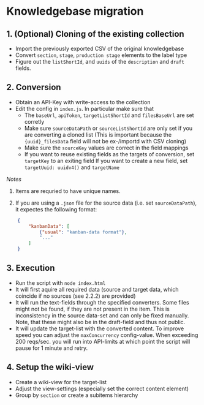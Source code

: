# Knowledgebase migration

## 1. (Optional) Cloning of the existing collection
- Import the previously exported CSV of the original knowledgebase
- Convert `section`, `stage`, `production stage` elements to the label type
- Figure out the `listShortId`, and `uuids` of the `description` and `draft` fields.


## 2. Conversion
- Obtain an API-Key with write-access to the collection
- Edit the config in `index.js`. In particular make sure that
	- The `baseUrl`, `apiToken`, `targetListShortId` and `filesBaseUrl` are set corretly
	- Make sure `sourceDataPath` or `sourceListShortId` are only set if you are converting a cloned list
		(This is important because the `{uuid}_filesData` field will not be ex-/importd with CSV cloning)
	- Make sure the `sourceKey` values are correct in the field mappings
	- If you want to reuse existing fields as the targets of conversion, set `targetKey` to an exiting field
		If you want to create a new field, set `targetUuid: uuidv4()` and `targetName`

*Notes*
1) Items are requried to have unique names.

2) If you are using a `.json` file for the source data (i.e. set `sourceDataPath`), it expectes the following format:
```json
	{
		"kanbanData": [
			{"usual": "kanban-data format"},
			"..."
		]
	}
```

## 3. Execution
- Run the script with `node index.html`
- It will first aquire all required data (source and target data, which coincide if no sources (see 2.2.2) are provided)
- It will run the text-fields through the specified converters. Some files might not be found, if they are not present in the item. This is inconsistency in the source data-set and can only be fixed manually. Note, that these might also be in the draft-field and thus not public.
- It will update the target-list with the converted content. To improve speed you can adjust the `maxConcurrency` config-value. When exceeding 200 reqs/sec. you will run into API-limits at which point the script will pause for 1 minute and retry.

## 4. Setup the wiki-view
- Create a wiki-view for the target-list
- Adjust the view-settings (especially set the correct content element)
- Group by `section` or create a subitems hierarchy